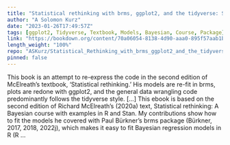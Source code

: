 ```yaml
---
title: "Statistical rethinking with brms, ggplot2, and the tidyverse: Second edition"
author: "A Solomon Kurz"
date: "2023-01-26T17:49:57Z"
tags: [ggplot2, Tidyverse, Textbook, Models, Bayesian, Course, Package]
link: "https://bookdown.org/content/70a06054-8138-4d90-aaa0-895f57aab1b4/"
length_weight: "100%"
repo: "ASKurz/Statistical_Rethinking_with_brms_ggplot2_and_the_tidyverse_2_ed"
pinned: false
---
```


This book is an attempt to re-express the code in the second edition of McElreath’s textbook, ‘Statistical rethinking.’ His models are re-fit in brms, plots are redone with ggplot2, and the general data wrangling code predominantly follows the tidyverse style. [...] This ebook is based on the second edition of Richard McElreath’s (2020a) text, Statistical rethinking: A Bayesian course with examples in R and Stan. My contributions show how to fit the models he covered with Paul Bürkner’s brms package (Bürkner, 2017, 2018, 2022j), which makes it easy to fit Bayesian regression models in R (R ...
